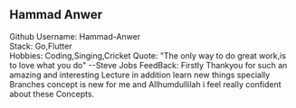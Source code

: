 ## Hammad Anwer <br>

Github Username: Hammad-Anwer<br>
Stack: Go,Flutter<br>
Hobbies: Coding,Singing,Cricket
Quote: "The only way to do great work,is to love what you do" --Steve Jobs
FeedBack: Firstly Thankyou for such an amazing and interesting Lecture in addition learn new things specially
Branches concept is new for me and Allhumdullilah i feel really confident about these Concepts.
